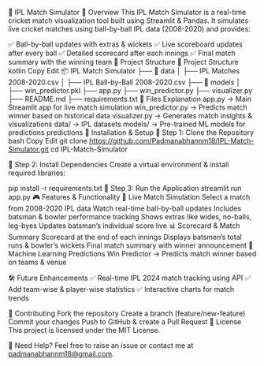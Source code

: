 🏏 IPL Match Simulator
🔹 Overview
This IPL Match Simulator is a real-time cricket match visualization tool built using Streamlit & Pandas. It simulates live cricket matches using ball-by-ball IPL data (2008-2020) and provides:

✅ Ball-by-ball updates with extras & wickets
✅ Live scoreboard updates after every ball
✅ Detailed scorecard after each innings
✅ Final match summary with the winning team
📂 Project Structure
📂 Project Structure
kotlin
Copy
Edit
📦 IPL Match Simulator
├── 📁 data
│   ├── IPL Matches 2008-2020.csv
│   ├── IPL Ball-by-Ball 2008-2020.csv
├── 📁 models
│   ├── win_predictor.pkl
├── app.py
├── win_predictor.py
├── visualizer.py
├── README.md
├── requirements.txt
📝 Files Explanation
app.py → Main Streamlit app for live match simulation
win_predictor.py → Predicts match winner based on historical data
visualizer.py → Generates match insights & visualizations
data/ → IPL datasets
models/ → Pre-trained ML models for predictions
predictions
🚀 Installation & Setup
🔹 Step 1: Clone the Repository
bash
Copy
Edit
git clone https://github.com/Padmanabhannm18/IPL-Match-Simulator.git
cd IPL-Match-Simulator

🔹 Step 2: Install Dependencies
Create a virtual environment & install required libraries:

pip install -r requirements.txt
🔹 Step 3: Run the Application
streamlit run app.py
🎮 Features & Functionality
🏏 Live Match Simulation
Select a match from 2008-2020 IPL data
Watch real-time ball-by-ball updates
Includes batsman & bowler performance tracking
Shows extras like wides, no-balls, leg-byes
Updates batsman’s individual score live
📊 Scorecard & Match Summary
Scorecard at the end of each innings
Displays batsmen’s total runs & bowler’s wickets
Final match summary with winner announcement
🧠 Machine Learning Predictions
Win Predictor → Predicts match winner based on teams & venue


🛠️ Future Enhancements
✅ Real-time IPL 2024 match tracking using API
✅ Add team-wise & player-wise statistics
✅ Interactive charts for match trends

📌 Contributing
Fork the repository
Create a branch (feature/new-feature)
Commit your changes
Push to GitHub & create a Pull Request
📜 License
This project is licensed under the MIT License.

💬 Need Help?
Feel free to raise an issue or contact me at padmanabhannm18@gmail.com.

